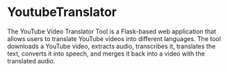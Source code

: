 # YoutubeTranslator
The YouTube Video Translator Tool is a Flask-based web application that allows users to translate YouTube videos into different languages. The tool downloads a YouTube video, extracts audio, transcribes it, translates the text, converts it into speech, and merges it back into a video with the translated audio.
